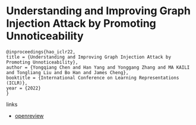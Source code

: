 # Understanding and Improving Graph Injection Attack by Promoting Unnoticeability

```
@inproceedings{hao_iclr22,
title = {Understanding and Improving Graph Injection Attack by Promoting Unnoticeability},
author = {Yongqiang Chen and Han Yang and Yonggang Zhang and MA KAILI and Tongliang Liu and Bo Han and James Cheng},
booktitle = {International Conference on Learning Representations (ICLR)},
year = {2022}
}
```

links
- [openreview](https://openreview.net/forum?id=wkMG8cdvh7-)
